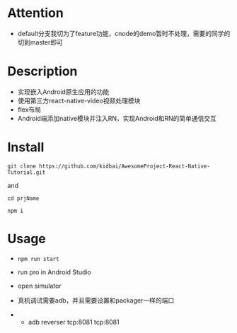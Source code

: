 # Attention

- default分支我切为了feature功能，cnode的demo暂时不处理，需要的同学的切到master即可

# Description

- 实现嵌入Android原生应用的功能
- 使用第三方react-native-video视频处理模块
- flex布局
- Android端添加native模块并注入RN，实现Android和RN的简单通信交互

# Install

  ```git clone https://github.com/kidbai/AwesomeProject-React-Native-Tutorial.git```

  and

  ``` cd prjName ```

  ``` npm i ```

# Usage

  - ``` npm run start ```

  - run pro in Android Studio

  - open simulator

  - 真机调试需要adb，并且需要设置和packager一样的端口
  - - adb reverser tcp:8081 tcp:8081

